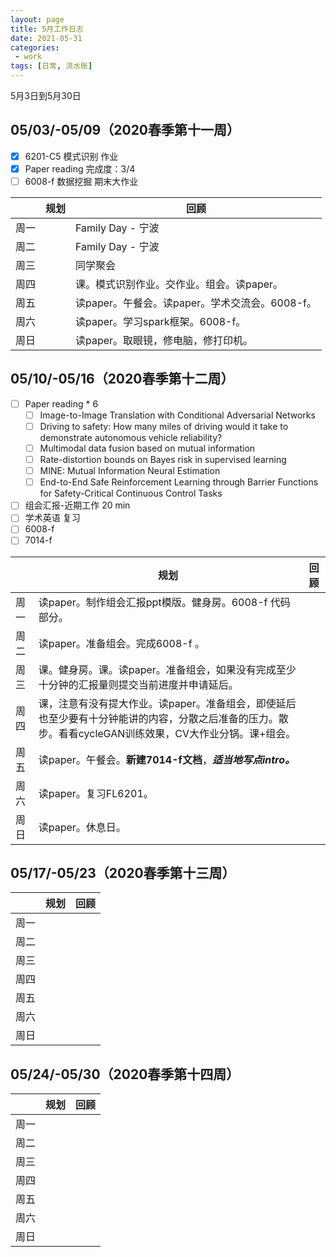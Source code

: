 ```yaml
---
layout: page
title: 5月工作日志
date: 2021-05-31
categories:
 - work
tags: [日常, 流水账]
---
```


5月3日到5月30日

## 05/03/-05/09（2020春季第十一周）

- [x] 6201-C5 模式识别 作业 
- [x] Paper reading 完成度：3/4
- [ ] 6008-f 数据挖掘 期末大作业

|   | 规划 | 回顾 |
| --- | --- | --- |
| 周一 |  | Family Day - 宁波 |
| 周二 |  | Family Day - 宁波 |
| 周三 |  | 同学聚会 |
| 周四 |  | 课。模式识别作业。交作业。组会。读paper。 |
| 周五 |  | 读paper。午餐会。读paper。学术交流会。6008-f。 |
| 周六 |  | 读paper。学习spark框架。6008-f。 |
| 周日 |  | 读paper。取眼镜，修电脑，修打印机。 |

## 05/10/-05/16（2020春季第十二周）

- [ ] Paper reading * 6
	- [ ] Image-to-Image Translation with Conditional Adversarial Networks
	- [ ] Driving to safety: How many miles of driving would it take to demonstrate autonomous vehicle reliability?
	- [ ] Multimodal data fusion based on mutual information
	- [ ] Rate-distortion bounds on Bayes risk in supervised learning
	- [ ] MINE: Mutual Information Neural Estimation
	- [ ] End-to-End Safe Reinforcement Learning through Barrier Functions for Safety-Critical Continuous Control Tasks
- [ ] 组会汇报-近期工作 20 min
- [ ] 学术英语 复习
- [ ] 6008-f
- [ ] 7014-f

|   | 规划 | 回顾 |
| --- | --- | --- |
| 周一 | 读paper。制作组会汇报ppt模版。健身房。6008-f 代码部分。 |  |
| 周二 | 读paper。准备组会。完成6008-f 。 |  |
| 周三 | 课。健身房。课。读paper。准备组会，如果没有完成至少十分钟的汇报量则提交当前进度并申请延后。 |  |
| 周四 | 课，注意有没有提大作业。读paper。准备组会，即使延后也至少要有十分钟能讲的内容，分散之后准备的压力。散步。看看cycleGAN训练效果，CV大作业分锅。课+组会。 |  |
| 周五 | 读paper。午餐会。**新建7014-f文档**，***适当地写点intro。*** |  |
| 周六 | 读paper。复习FL6201。 |  |
| 周日 | 读paper。休息日。 |  |

## 05/17/-05/23（2020春季第十三周）

|   | 规划 | 回顾 |
| --- | --- | --- |
| 周一 |  |  |
| 周二 |  |  |
| 周三 |  |  |
| 周四 |  |  |
| 周五 |  |  |
| 周六 |  |  |
| 周日 |  |  |

## 05/24/-05/30（2020春季第十四周）

|   | 规划 | 回顾 |
| --- | --- | --- |
| 周一 |  |  |
| 周二 |  |  |
| 周三 |  |  |
| 周四 |  |  |
| 周五 |  |  |
| 周六 |  |  |
| 周日 |  |  |